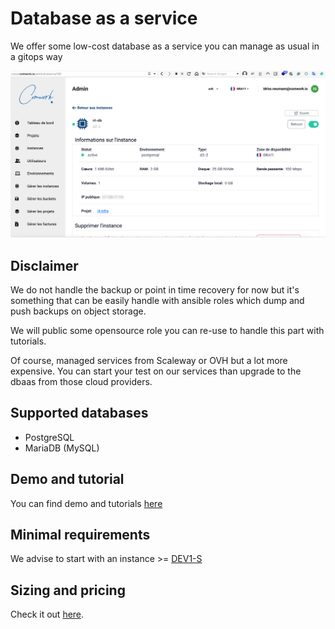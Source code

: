 # Database as a service

We offer some low-cost database as a service you can manage as usual in a gitops way

![pgsql_instance](./img/pgsql_instance.png)

## Disclaimer

We do not handle the backup or point in time recovery for now but it's something that can be easily handle with ansible roles which dump and push backups on object storage.

We will public some opensource role you can re-use to handle this part with tutorials.

Of course, managed services from Scaleway or OVH but a lot more expensive. You can start your test on our services than upgrade to the dbaas from those cloud providers.

## Supported databases

* PostgreSQL
* MariaDB (MySQL)

## Demo and tutorial

You can find demo and tutorials [here](./tutorials/dbaas.md)

## Minimal requirements

We advise to start with an instance >= [DEV1-S](./sizing_pricing.md)

## Sizing and pricing

Check it out [here](./sizing_pricing.md).
